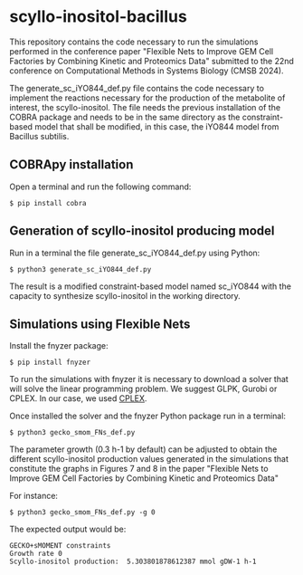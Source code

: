 # scyllo-inositol-bacillus

This repository contains the code necessary to run the simulations performed in the conference paper "Flexible Nets to Improve GEM Cell Factories by
Combining Kinetic and Proteomics Data" submitted to the 22nd conference on Computational Methods in Systems Biology (CMSB 2024).

The generate_sc_iYO844_def.py file contains the code necessary to implement the reactions necessary for the production of the metabolite 
of interest, the scyllo-inositol. The file needs the previous installation of the COBRA package and needs to be in the same directory as
the constraint-based model that shall be modified, in this case, the iYO844 model from Bacillus subtilis.

## COBRApy installation 

Open a terminal and run the following command:

```
$ pip install cobra
```
## Generation of scyllo-inositol producing model

Run in a terminal the file generate_sc_iYO844_def.py using Python:

```
$ python3 generate_sc_iYO844_def.py
```

The result is a modified constraint-based model named sc_iYO844 with the capacity to synthesize scyllo-inositol in the working directory.

## Simulations using Flexible Nets

Install the fnyzer package: 

```
$ pip install fnyzer
```
To run the simulations with fnyzer it is necessary to download a solver that will solve the linear programming problem. We suggest GLPK, Gurobi or
CPLEX. In our case, we used [CPLEX](https://www.ibm.com/es-es/products/ilog-cplex-optimization-studio).

Once installed the solver and the fnyzer Python package run in a terminal:

```
$ python3 gecko_smom_FNs_def.py
```
The parameter growth (0.3 h-1 by default) can be adjusted to obtain the different scyllo-inositol production values generated in the simulations 
that constitute the graphs in Figures 7 and 8 in the paper "Flexible Nets to Improve GEM Cell Factories by Combining Kinetic and Proteomics Data"

For instance:

```
$ python3 gecko_smom_FNs_def.py -g 0
```
The expected output would be:

```
GECKO+sMOMENT constraints
Growth rate 0
Scyllo-inositol production:  5.303801878612387 mmol gDW-1 h-1
```



